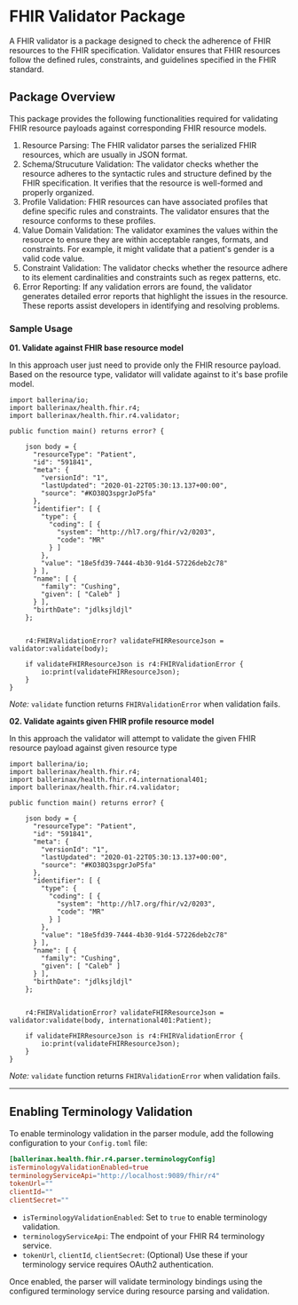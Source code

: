 # FHIR Validator Package

A FHIR validator is a package designed to check the adherence of FHIR resources to the FHIR specification. Validator ensures that FHIR resources follow the defined rules, constraints, and guidelines specified in the FHIR standard.

## Package Overview

This package provides the following functionalities required for validating FHIR resource payloads against corresponding FHIR resource models.

1. Resource Parsing: The FHIR validator parses the serialized FHIR resources, which are usually in JSON format. 
2. Schema/Strucuture Validation: The validator checks whether the resource adheres to the syntactic rules and structure defined by the FHIR specification. It verifies that the resource is well-formed and properly organized.
3. Profile Validation: FHIR resources can have associated profiles that define specific rules and constraints. The validator ensures that the resource conforms to these profiles.
4. Value Domain Validation: The validator examines the values within the resource to ensure they are within acceptable ranges, formats, and constraints. For example, it might validate that a patient's gender is a valid code value.
5. Constraint Validation: The validator checks whether the resource adhere to its element cardinalities and constraints such as regex patterns, etc.
6. Error Reporting: If any validation errors are found, the validator generates detailed error reports that highlight the issues in the resource. These reports assist developers in identifying and resolving problems.

### Sample Usage

**01. Validate against FHIR base resource model**

In this approach user just need to provide only the FHIR resource payload. Based on the resource type, validator will validate
against to it's base profile model.

```ballerina
import ballerina/io;
import ballerinax/health.fhir.r4;
import ballerinax/health.fhir.r4.validator;

public function main() returns error? {

    json body = {
      "resourceType": "Patient",
      "id": "591841",
      "meta": {
        "versionId": "1",
        "lastUpdated": "2020-01-22T05:30:13.137+00:00",
        "source": "#KO38Q3spgrJoP5fa"
      },
      "identifier": [ {
        "type": {
          "coding": [ {
            "system": "http://hl7.org/fhir/v2/0203",
            "code": "MR"
          } ]
        },
        "value": "18e5fd39-7444-4b30-91d4-57226deb2c78"
      } ],
      "name": [ {
        "family": "Cushing",
        "given": [ "Caleb" ]
      } ],
      "birthDate": "jdlksjldjl"
    };


    r4:FHIRValidationError? validateFHIRResourceJson = validator:validate(body);

    if validateFHIRResourceJson is r4:FHIRValidationError {
        io:print(validateFHIRResourceJson);
    }
}
```

*Note:* `validate` function returns `FHIRValidationError` when validation fails.

**02. Validate againts given FHIR profile resource model**

In this approach the validator will attempt to validate the given FHIR resource payload against given resource type

```ballerina
import ballerina/io;
import ballerinax/health.fhir.r4;
import ballerinax/health.fhir.r4.international401;
import ballerinax/health.fhir.r4.validator;

public function main() returns error? {

    json body = {
      "resourceType": "Patient",
      "id": "591841",
      "meta": {
        "versionId": "1",
        "lastUpdated": "2020-01-22T05:30:13.137+00:00",
        "source": "#KO38Q3spgrJoP5fa"
      },
      "identifier": [ {
        "type": {
          "coding": [ {
            "system": "http://hl7.org/fhir/v2/0203",
            "code": "MR"
          } ]
        },
        "value": "18e5fd39-7444-4b30-91d4-57226deb2c78"
      } ],
      "name": [ {
        "family": "Cushing",
        "given": [ "Caleb" ]
      } ],
      "birthDate": "jdlksjldjl"
    };


    r4:FHIRValidationError? validateFHIRResourceJson = validator:validate(body, international401:Patient);

    if validateFHIRResourceJson is r4:FHIRValidationError {
        io:print(validateFHIRResourceJson);
    }
}
```

*Note:* `validate` function returns `FHIRValidationError` when validation fails.

---

## Enabling Terminology Validation

To enable terminology validation in the parser module, add the following configuration to your `Config.toml` file:

```toml
[ballerinax.health.fhir.r4.parser.terminologyConfig]
isTerminologyValidationEnabled=true
terminologyServiceApi="http://localhost:9089/fhir/r4"
tokenUrl=""
clientId=""
clientSecret=""
```

- `isTerminologyValidationEnabled`: Set to `true` to enable terminology validation.
- `terminologyServiceApi`: The endpoint of your FHIR R4 terminology service.
- `tokenUrl`, `clientId`, `clientSecret`: (Optional) Use these if your terminology service requires OAuth2 authentication.

Once enabled, the parser will validate terminology bindings using the configured terminology service during resource parsing and validation.
